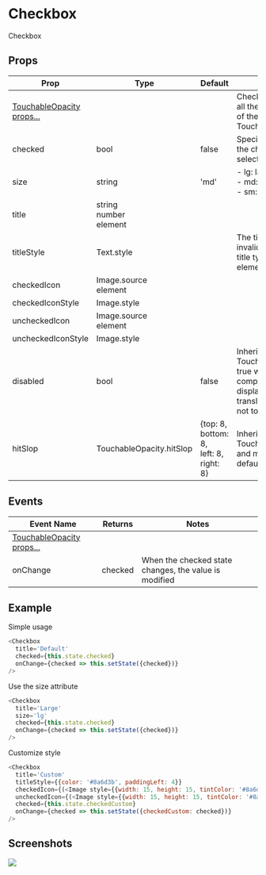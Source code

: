 # Checkbox
Checkbox

## Props
| Prop | Type | Default | Note |
|---|---|---|---|
| [TouchableOpacity props...](https://facebook.github.io/react-native/docs/touchableopacity.html) |  |  | Checkbox inherits all the properties of the TouchableOpacity
| checked | bool | false | Specifies whether the checkbox is selected |
| size | string | 'md' | - lg: large<br/>- md: medium<br/>- sm: small
| title | string<br/>number<br/>element |  | 
| titleStyle | Text.style |  | The title style is invalid when the title type is element
| checkedIcon | Image.source<br/>element |  | 
| checkedIconStyle | Image.style |  | 
| uncheckedIcon | Image.source<br/>element |   | 
| uncheckedIconStyle | Image.style |  | 
| disabled | bool | false | Inherited from TouchableOpacity, true when the component is displayed as translucent and not touchable
| hitSlop | TouchableOpacity.hitSlop | {top: 8, bottom: 8,<br/>left: 8, right: 8} | Inherited from TouchableOpacity and modify the default values.

## Events
| Event Name | Returns | Notes |
|---|---|---|
| [TouchableOpacity props...](https://facebook.github.io/react-native/docs/touchableopacity.html) |  |  | Checkbox inherits all the properties of the TouchableOpacity
| onChange | checked | When the checked state changes, the value is modified

## Example
Simple usage
```js
<Checkbox
  title='Default'
  checked={this.state.checked}
  onChange={checked => this.setState({checked})}
/>
```

Use the size attribute
```js
<Checkbox
  title='Large'
  size='lg'
  checked={this.state.checked}
  onChange={checked => this.setState({checked})}
/>
```

Customize style
```js
<Checkbox
  title='Custom'
  titleStyle={{color: '#8a6d3b', paddingLeft: 4}}
  checkedIcon={(<Image style={{width: 15, height: 15, tintColor: '#8a6d3b'}} source={require('../icons/checkbox_checked.png')} />)}
  uncheckedIcon={(<Image style={{width: 15, height: 15, tintColor: '#8a6d3b'}} source={require('../icons/checkbox_unchecked.png')} />)}
  checked={this.state.checkedCustom}
  onChange={checked => this.setState({checkedCustom: checked})}
/>
```


## Screenshots
![](https://github.com/rilyu/teaset/blob/master/screenshots/03-Checkbox.png?raw=true)
